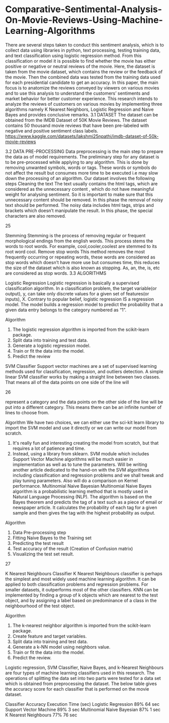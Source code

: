 # Comparative-Sentimental-Analysis-On-Movie-Reviews-Using-Machine-Learning-Algorithms

There are several steps taken to conduct this sentiment analysis, which is to collect data
using libraries in python, text processing, testing training data, and text classification using
logistic regression method.
From this classification or model it is possible to find whether the movie has either positive
or negative or neutral reviews of the movie. Here, the dataset is taken from the movie dataset,
which contains the review or the feedback of the movie. Then the combined data was tested
from the training data used for each presidential candidate to get an accuracy. In this paper,
the main focus is to anatomize the reviews conveyed by viewers on various movies and to
use this analysis to understand the customers’ sentiments and market behavior for better
customer experience. This research intends to analyze the reviews of customers on various
movies by implementing three algorithms namely K Nearest Neighbors, Logistic Regression
and Naive Bayes and provides conclusive remarks.
3.1 DATASET
The dataset can be obtained from the IMDB Dataset of 50K Movie Reviews. The dataset
contains 50 thousand movie reviews that have been pre-labeled with negative and positive
sentiment class labels.
https://www.kaggle.com/datasets/lakshmi25npathi/imdb-dataset-of-50k-movie-reviews

3.2 DATA PRE-PROCESSING
Data preprocessing is the main step to prepare the data as of model requirements. The
preliminary step for any dataset is to be pre-processed while applying to any algorithm. This
is done by removing unwanted symbols, words or tags. These words or symbols do not affect
the result but consumes more time to be executed i.e may slow down the processing of an
algorithm. Our dataset involves the following steps
Cleaning the text
The text usually contains the html tags, which are considered as the unnecessary content ,
which do not have meaningful weight for analysing sentiment. So it is important to make
sure that this unnecessary content should be removed. In this phase the removal of noisy text
should be performed. The noisy data includes html tags, strips and brackets which doesn’t
manipulate the result. In this phase, the special characters are also removed.

25

Stemming
Stemming is the process of removing regular or frequent morphological endings from the
english words. This process stems the words to root words. For example, cool,cooler,coolest
are stemmed to its root word cool.
Remove stop words
This method removes the most frequently occurring or repeating words, these words are
considered as stop words which doesn’t have more use but consumes time, this reduces the
size of the dataset which is also known as stopping. As, an, the, is, etc are considered as stop
words.
3.3 ALGORITHMS

Logistic Regression
Logistic regression is basically a supervised classification algorithm. In a classification
problem, the target variable(or output), y, can take only discrete values for a given set of
features(or inputs), X.
Contrary to popular belief, logistic regression IS a regression model. The model builds a
regression model to predict the probability that a given data entry belongs to the category
numbered as “1”.

Algorithm
1. The logistic regression algorithm is imported from the scikit-learn package.
2. Split data into training and test data.
3. Generate a logistic regression model.
4. Train or fit the data into the model.
5. Predict the review

SVM Classifier
Support vector machines are a set of supervised learning methods used for classification,
regression, and outliers detection. A simple linear SVM classifier works by making a straight
line between two classes. That means all of the data points on one side of the line will

26

represent a category and the data points on the other side of the line will be put into a
different category. This means there can be an infinite number of lines to choose from.

Algorithm
We have two choices, we can either use the sci-kit learn library to import the SVM model
and use it directly or we can write our model from scratch.

1. It's really fun and interesting creating the model from scratch, but that requires a lot of
patience and time.
2. Instead, using a library from sklearn. SVM module which includes Support Vector
Machine algorithms will be much easier in implementation as well as to tune the
parameters.
Will be writing another article dedicated to the hand-on with the SVM algorithms
including classification and regression problems and we shall tweak and play tuning
parameters. Also will do a comparison on Kernel performance.
Multinomial Naive Bayesian
Multinomial Naive Bayes algorithm is a probabilistic learning method that is mostly used in
Natural Language Processing (NLP). The algorithm is based on the Bayes theorem and
predicts the tag of a text such as a piece of email or newspaper article. It calculates the
probability of each tag for a given sample and then gives the tag with the highest probability
as output.

Algorithm
1. Data Pre-processing step
2. Fitting Naive Bayes to the Training set
3. Predicting the test result
4. Test accuracy of the result (Creation of Confusion matrix)
5. Visualizing the test set result.

27

K Nearest Neighbours Classifier
K Nearest Neighbours classifier is perhaps the simplest and most widely used machine
learning algorithm. It can be applied to both classification problems and regression
problems. For smaller datasets, it outperforms most of the other classifiers.
KNN can be implemented by finding a group of k objects which are nearest to the test object,
and by assigning a label based on predominance of a class in the neighbourhood of the test
object.

Algorithm

1. The k-nearest neighbor algorithm is imported from the scikit-learn package.
2. Create feature and target variables.
3. Split data into training and test data.
4. Generate a k-NN model using neighbors value.
5. Train or fit the data into the model.
6. Predict the review.


Logistic regression, SVM Classifier, Naive Bayes, and k-Nearest Neighbours are four types
of machine learning classifiers used in this research. The operations of splitting the data set
into two parts were tested for a data set which is obtained from preprocessing the dataset.
The below table gives the accuracy score for each classifier that is performed on the movie
dataset.

Classifier                        Accuracy     Execution Time (sec)
Logistic Regression                 89%          64 sec
Support Vector Machine              89%           3 sec
Multinomial Naive Bayesian          87%           1 sec
K Nearest Neighbours                77%           76 sec

